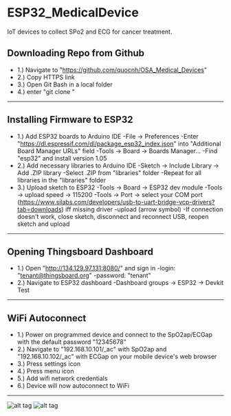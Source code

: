 # ESP32_MedicalDevice
IoT devices to collect SPo2 and ECG for cancer treatment.

Downloading Repo from Github
---------------------------------------------------------------------------------------------------------------------------
- 1.) Navigate to "https://github.com/quocnh/OSA_Medical_Devices"
- 2.) Copy HTTPS link
- 3.) Open Git Bash in a local folder
- 4.) enter "git clone <Insert HTTP link here>"
---------------------------------------------------------------------------------------------------------------------------

Installing Firmware to ESP32
---------------------------------------------------------------------------------------------------------------------------
- 1.) Add ESP32 boards to Arduino IDE
	-File -> Preferences 
	-Enter "https://dl.espressif.com/dl/package_esp32_index.json" into "Additional Board Manager URLs" field
	-Tools -> Board -> Boards Manager...
	-Find "esp32" and install version 1.05
- 2.) Add necessary libraries to Arduino IDE
	-Sketch -> Include Library -> Add .ZIP library
	-Select .ZIP from "libraries" folder
	-Repeat for all libraries in the "libraries" folder
- 3.) Upload sketch to ESP32
	-Tools -> Board -> ESP32 dev module
	-Tools -> upload speed -> 115200
	-Tools -> Port -> select your COM port
	(https://www.silabs.com/developers/usb-to-uart-bridge-vcp-drivers?tab=downloads) iff missing driver
	-upload (arrow symbol)
	-If connection doesn't work, close sketch, disconnect and reconnect USB, reopen sketch and upload
---------------------------------------------------------------------------------------------------------------------------

Opening Thingsboard Dashboard
---------------------------------------------------------------------------------------------------------------------------
- 1.) Open "http://134.129.97.131:8080/" and sign in
	-login: "tenant@thingsboard.org"
	-password: "tenant"
- 2.) Navigate to ESP32 dashboard
	-Dashboard groups -> ESP32 -> Devkit Test
---------------------------------------------------------------------------------------------------------------------------

WiFi Autoconnect
---------------------------------------------------------------------------------------------------------------------------
- 1.) Power on programmed device and connect to the SpO2ap/ECGap with the default password "12345678"
- 2.) Navigate to "192.168.10.101/_ac" with SpO2ap and "192.168.10.102/_ac" with ECGap on your mobile device's web browser
- 3.) Press settings icon
- 4.) Press menu icon
- 5.) Add wifi network credentials
- 6.) Device will now autoconnect to WiFi
---------------------------------------------------------------------------------------------------------------------------
![alt tag](https://github.com/quocnh/OSA/blob/main/Documentation/Screen%20Shot%202022-07-12%20at%2010.34.52%20PM.png)
![alt tag](https://github.com/quocnh/OSA/blob/main/Documentation/Screen%20Shot%202022-07-12%20at%2010.36.49%20PM.png)

